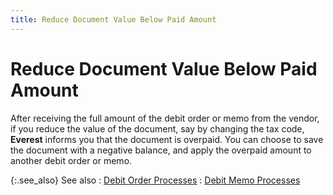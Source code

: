 ```yaml
---
title: Reduce Document Value Below Paid Amount
---
```


# Reduce Document Value Below Paid Amount


After receiving the full amount of the debit order or memo from the  vendor, if you reduce the value of the document, say by changing the tax  code, **Everest** informs you that  the document is overpaid. You can choose to save the document with a negative  balance, and apply the overpaid amount to another debit order or memo.


{:.see_also}
See also
: [Debit Order  Processes]({{site.pp_baseurl}}/return-proc/dos/do-processes/debit_order_processes.html)
: [Debit Memo Processes]({{site.pp_baseurl}}/return-proc/dms/dm-processes/debit_memo_process_dm.html)
